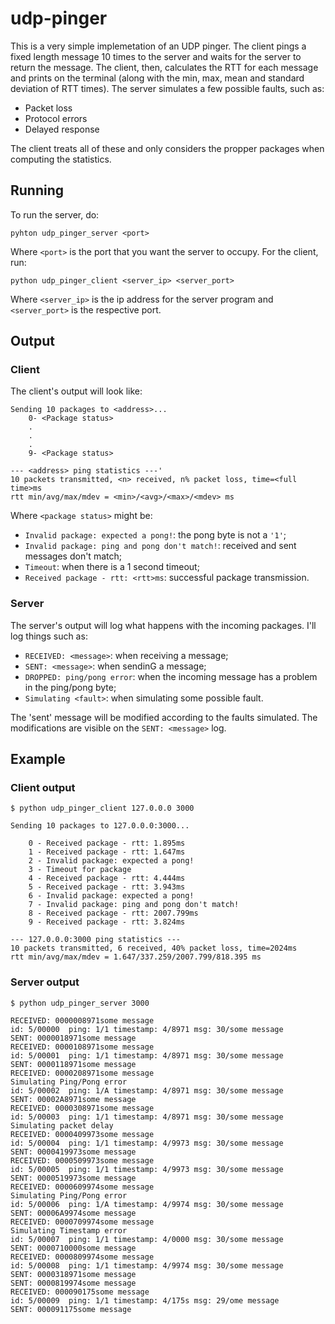 # udp-pinger

This is a very simple implemetation of an UDP pinger. The client pings a fixed length message 10 times to the server and waits for the server to return the message. The client, then, calculates the RTT for each message and prints on the terminal (along with the min, max, mean and standard deviation of RTT times). The server simulates a few possible faults, such as:

- Packet loss
- Protocol errors
- Delayed response

The client treats all of these and only considers the propper packages when computing the statistics.

## Running

To run the server, do:

    pyhton udp_pinger_server <port>

Where `<port>` is the port that you want the server to occupy. For the client, run:

    python udp_pinger_client <server_ip> <server_port>

Where `<server_ip>` is the ip address for the server program and `<server_port>` is the respective port.

## Output

### Client
The client's output will look like:

    Sending 10 packages to <address>...
        0- <Package status>
        .
        .
        .
        9- <Package status>

    --- <address> ping statistics ---'
    10 packets transmitted, <n> received, n% packet loss, time=<full time>ms
    rtt min/avg/max/mdev = <min>/<avg>/<max>/<mdev> ms

Where `<package status>` might be:

- `Invalid package: expected a pong!`: the pong byte is not a `'1'`;
- `Invalid package: ping and pong don't match!`: received and sent messages don't match;
- `Timeout`: when there is a 1 second timeout;
- `Received package - rtt: <rtt>ms`: successful package transmission.

### Server
The server's output will log what happens with the incoming packages. I'll log things such as:

- `RECEIVED: <message>`: when receiving a message;
- `SENT: <message>`: when sendinG a message;
- `DROPPED: ping/pong error`: when the incoming message has a problem in the ping/pong byte;
- `Simulating <fault>`: when simulating some possible fault.

The 'sent' message will be modified according to the faults simulated. The modifications are visible on the `SENT: <message>` log.

## Example


### Client output
    $ python udp_pinger_client 127.0.0.0 3000

    Sending 10 packages to 127.0.0.0:3000...

        0 - Received package - rtt: 1.895ms
        1 - Received package - rtt: 1.647ms
        2 - Invalid package: expected a pong!
        3 - Timeout for package
        4 - Received package - rtt: 4.444ms
        5 - Received package - rtt: 3.943ms
        6 - Invalid package: expected a pong!
        7 - Invalid package: ping and pong don't match!
        8 - Received package - rtt: 2007.799ms
        9 - Received package - rtt: 3.824ms

    --- 127.0.0.0:3000 ping statistics ---
    10 packets transmitted, 6 received, 40% packet loss, time=2024ms
    rtt min/avg/max/mdev = 1.647/337.259/2007.799/818.395 ms

### Server output
    $ python udp_pinger_server 3000

    RECEIVED: 0000008971some message
    id: 5/00000  ping: 1/1 timestamp: 4/8971 msg: 30/some message
    SENT: 0000018971some message 
    RECEIVED: 0000108971some message
    id: 5/00001  ping: 1/1 timestamp: 4/8971 msg: 30/some message
    SENT: 0000118971some message 
    RECEIVED: 0000208971some message
    Simulating Ping/Pong error
    id: 5/00002  ping: 1/A timestamp: 4/8971 msg: 30/some message
    SENT: 00002A8971some message 
    RECEIVED: 0000308971some message
    id: 5/00003  ping: 1/1 timestamp: 4/8971 msg: 30/some message
    Simulating packet delay
    RECEIVED: 0000409973some message
    id: 5/00004  ping: 1/1 timestamp: 4/9973 msg: 30/some message
    SENT: 0000419973some message 
    RECEIVED: 0000509973some message
    id: 5/00005  ping: 1/1 timestamp: 4/9973 msg: 30/some message
    SENT: 0000519973some message 
    RECEIVED: 0000609974some message
    Simulating Ping/Pong error
    id: 5/00006  ping: 1/A timestamp: 4/9974 msg: 30/some message
    SENT: 00006A9974some message 
    RECEIVED: 0000709974some message
    Simulating Timestamp error
    id: 5/00007  ping: 1/1 timestamp: 4/0000 msg: 30/some message
    SENT: 0000710000some message 
    RECEIVED: 0000809974some message
    id: 5/00008  ping: 1/1 timestamp: 4/9974 msg: 30/some message
    SENT: 0000318971some message
    SENT: 0000819974some message 
    RECEIVED: 000090175some message
    id: 5/00009  ping: 1/1 timestamp: 4/175s msg: 29/ome message
    SENT: 000091175some message 